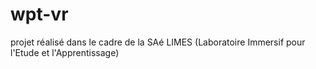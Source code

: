 # wpt-vr
projet réalisé dans le cadre de la SAé LIMES (Laboratoire Immersif pour l'Etude et l'Apprentissage)
